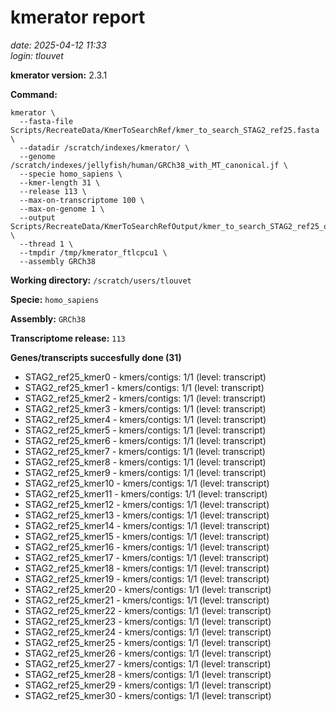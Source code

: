 # kmerator report
*date: 2025-04-12 11:33*  
*login: tlouvet*

**kmerator version:** 2.3.1

**Command:**

```
kmerator \
  --fasta-file Scripts/RecreateData/KmerToSearchRef/kmer_to_search_STAG2_ref25.fasta \
  --datadir /scratch/indexes/kmerator/ \
  --genome /scratch/indexes/jellyfish/human/GRCh38_with_MT_canonical.jf \
  --specie homo_sapiens \
  --kmer-length 31 \
  --release 113 \
  --max-on-transcriptome 100 \
  --max-on-genome 1 \
  --output Scripts/RecreateData/KmerToSearchRefOutput/kmer_to_search_STAG2_ref25_output \
  --thread 1 \
  --tmpdir /tmp/kmerator_ftlcpcu1 \
  --assembly GRCh38
```

**Working directory:** `/scratch/users/tlouvet`

**Specie:** `homo_sapiens`

**Assembly:** `GRCh38`

**Transcriptome release:** `113`

**Genes/transcripts succesfully done (31)**

- STAG2_ref25_kmer0 - kmers/contigs: 1/1 (level: transcript)
- STAG2_ref25_kmer1 - kmers/contigs: 1/1 (level: transcript)
- STAG2_ref25_kmer2 - kmers/contigs: 1/1 (level: transcript)
- STAG2_ref25_kmer3 - kmers/contigs: 1/1 (level: transcript)
- STAG2_ref25_kmer4 - kmers/contigs: 1/1 (level: transcript)
- STAG2_ref25_kmer5 - kmers/contigs: 1/1 (level: transcript)
- STAG2_ref25_kmer6 - kmers/contigs: 1/1 (level: transcript)
- STAG2_ref25_kmer7 - kmers/contigs: 1/1 (level: transcript)
- STAG2_ref25_kmer8 - kmers/contigs: 1/1 (level: transcript)
- STAG2_ref25_kmer9 - kmers/contigs: 1/1 (level: transcript)
- STAG2_ref25_kmer10 - kmers/contigs: 1/1 (level: transcript)
- STAG2_ref25_kmer11 - kmers/contigs: 1/1 (level: transcript)
- STAG2_ref25_kmer12 - kmers/contigs: 1/1 (level: transcript)
- STAG2_ref25_kmer13 - kmers/contigs: 1/1 (level: transcript)
- STAG2_ref25_kmer14 - kmers/contigs: 1/1 (level: transcript)
- STAG2_ref25_kmer15 - kmers/contigs: 1/1 (level: transcript)
- STAG2_ref25_kmer16 - kmers/contigs: 1/1 (level: transcript)
- STAG2_ref25_kmer17 - kmers/contigs: 1/1 (level: transcript)
- STAG2_ref25_kmer18 - kmers/contigs: 1/1 (level: transcript)
- STAG2_ref25_kmer19 - kmers/contigs: 1/1 (level: transcript)
- STAG2_ref25_kmer20 - kmers/contigs: 1/1 (level: transcript)
- STAG2_ref25_kmer21 - kmers/contigs: 1/1 (level: transcript)
- STAG2_ref25_kmer22 - kmers/contigs: 1/1 (level: transcript)
- STAG2_ref25_kmer23 - kmers/contigs: 1/1 (level: transcript)
- STAG2_ref25_kmer24 - kmers/contigs: 1/1 (level: transcript)
- STAG2_ref25_kmer25 - kmers/contigs: 1/1 (level: transcript)
- STAG2_ref25_kmer26 - kmers/contigs: 1/1 (level: transcript)
- STAG2_ref25_kmer27 - kmers/contigs: 1/1 (level: transcript)
- STAG2_ref25_kmer28 - kmers/contigs: 1/1 (level: transcript)
- STAG2_ref25_kmer29 - kmers/contigs: 1/1 (level: transcript)
- STAG2_ref25_kmer30 - kmers/contigs: 1/1 (level: transcript)
